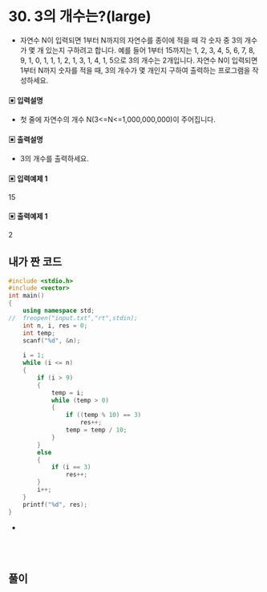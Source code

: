 # 30. 3의 개수는?(large)

* 자연수 N이 입력되면 1부터 N까지의 자연수를 종이에 적을 때 각 숫자 중 3의 개수가 몇 개 
있는지 구하려고 합니다. 예를 들어 1부터 15까지는 1, 2, 3, 4, 5, 6, 7, 8, 9, 1, 0, 1, 1, 1, 2, 1, 3, 1, 4, 1, 5으로 3의 개수는 2개입니다. 자연수 N이 입력되면 1부터 N까지 숫자를 적을 때, 3의 개수가 몇 개인지 구하여 출력하는 프로그램을 작성하세요.



#### ▣ 입력설명

* 첫 줄에 자연수의 개수 N(3<=N<=1,000,000,000)이 주어집니다.




#### ▣ 출력설명

* 3의 개수를 출력하세요.



#### ▣ 입력예제 1

15



#### ▣ 출력예제 1

2


## 내가 짠 코드

```c++
#include <stdio.h>
#include <vector>
int main()
{
	using namespace std;
//	freopen("input.txt","rt",stdin);
	int n, i, res = 0;
	int temp;
	scanf("%d", &n);
	
	i = 1;
	while (i <= n)
	{
		if (i > 9)
		{
			temp = i;
			while (temp > 0)
			{
				if ((temp % 10) == 3)
					res++;
				temp = temp / 10;
			}
		}
		else 
		{
			if (i == 3)
				res++;
		}
		i++;
	}
	printf("%d", res);
}


```
*
<br><br> 

## 풀이

```cpp

```


